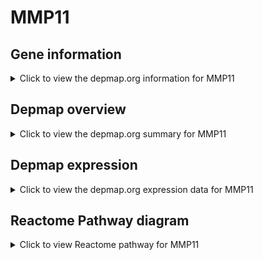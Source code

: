 <h1>MMP11</h1>

<h2>Gene information</h2>
<details>
  <summary>Click to view the depmap.org information for MMP11</summary>
  <iframe src="https://depmap.org/portal/gene/MMP11?tab=about" style="border:none;width:100%;height:800px"></iframe>
</details>

<h2>Depmap overview</h2>
<details>
  <summary>Click to view the depmap.org summary for MMP11</summary>
  <iframe src="https://depmap.org/portal/gene/MMP11?tab=overview" style="border:none;width:100%;height:800px"></iframe>
</details>

<h2>Depmap expression</h2>
<details>
  <summary>Click to view the depmap.org expression data for MMP11</summary>
  <iframe src="https://depmap.org/portal/gene/MMP11?tab=characterization" style="border:none;width:100%;height:800px"></iframe>
</details>



<h2>Reactome Pathway diagram</h2>
<details>
  <summary>Click to view Reactome pathway for MMP11</summary>
  <p>Activation of Matrix Metalloproteinases</p>
  <iframe src="https://reactome.org/PathwayBrowser/#/R-HSA-1592389" style="border:none;width:100%;height:800px"></iframe>
</details>



